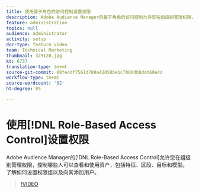 ```yaml
---
title: 使用基于角色的访问控制设置权限
description: Adobe Audience Manager的基于角色的访问控制允许您在组级别管理权限，从而控制谁可以查看和使用资产，包括特征、区段、目标和模型。 了解如何设置权限组以及向其添加用户。
feature: administration
topics: null
audience: administrator
activity: setup
doc-type: feature video
team: Technical Marketing
thumbnail: 329120.jpg
kt: 6737
translation-type: tm+mt
source-git-commit: 08fe4df7561d789a42058be1c7000dbbdab68e4d
workflow-type: tm+mt
source-wordcount: '92'
ht-degree: 0%

---
```



# 使用[!DNL Role-Based Access Control]设置权限

Adobe Audience Manager的[!DNL Role-Based Access Control]允许您在组级别管理权限，控制哪些人可以查看和使用资产，包括特征、区段、目标和模型。 了解如何设置权限组以及向其添加用户。

>[!VIDEO](https://video.tv.adobe.com/v/329120/?quality=12&learn=on)

